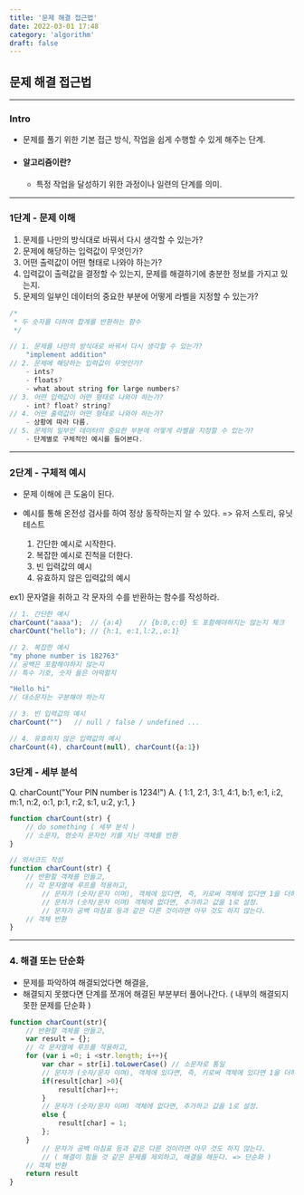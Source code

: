 ```yaml
---
title: '문제 해결 접근법'
date: 2022-03-01 17:48
category: 'algorithm'
draft: false
---
```


## 문제 해결 접근법

---
### Intro
- 문제를 풀기 위한 기본 접근 방식, 작업을 쉽게 수행할 수 있게 해주는 단계.

- #### 알고리즘이란?
    - 특정 작업을 달성하기 위한 과정이나 일련의 단계를 의미.

---

### 1단계 - 문제 이해
1. 문제를 나만의 방식대로 바꿔서 다시 생각할 수 있는가?
2. 문제에 해당하는 입력값이 무엇인가?
3. 어떤 출력값이 어떤 형태로 나와야 하는가?
4. 입력값이 출력값을 결정할 수 있는지, 문제를 해결하기에 충분한 정보를 가지고 있는지.
5. 문제의 일부인 데이터의 중요한 부분에 어떻게 라벨을 지정할 수 있는가?


```js
/*
 * 두 숫자를 더하여 합계를 반환하는 함수
 */

// 1. 문제를 나만의 방식대로 바꿔서 다시 생각할 수 있는가?
    "implement addition"
// 2. 문제에 해당하는 입력값이 무엇인가?
    - ints?
    - floats?
    - what about string for large numbers?
// 3. 어떤 입력값이 어떤 형태로 나와야 하는가?
    - int? float? string?
// 4. 어떤 출력값이 어떤 형태로 나와야 하는가?
    - 상황에 따라 다름.
// 5. 문제의 일부인 데이터의 중요한 부분에 어떻게 라벨을 지정할 수 있는가?
    - 단계별로 구체적인 예시를 들어본다.
```

---

### 2단계 - 구체적 예시
- 문제 이해에 큰 도움이 된다.
- 예시를 통해 온전성 검사를 하여 정상 동작하는지 알 수 있다.
    => 유저 스토리, 유닛 테스트

    1. 간단한 예시로 시작한다.
    2. 복잡한 예시로 진척을 더한다.
    3. 빈 입력값의 예시
    4. 유효하지 않은 입력값의 예시

ex1) 문자열을 취하고 각 문자의 수를 반환하는 함수를 작성하라.
```js
// 1. 간단한 예시
charCount("aaaa");  // {a:4}    // {b:0,c:0} 도 포함해야하지는 않는지 체크
charCOunt("hello"); // {h:1, e:1,l:2,,o:1}

// 2. 복잡한 예시
"my phone number is 182763"
// 공백은 포함해야하지 않는지
// 특수 기호, 숫자 들은 어떡할지

"Hello hi"
// 대소문자는 구분해야 하는지

// 3. 빈 입력값의 예시
charCount("")   // null / false / undefined ...

// 4. 유효하지 않은 입력값의 예시
charCount(4), charCount(null), charCount({a:1}) 
```

### 3단계 - 세부 분석

Q. charCount("Your PIN number is 1234!")
A.
{
    1:1,
    2:1,
    3:1,
    4:1,
    b:1,
    e:1,
    i:2,
    m:1,
    n:2,
    o:1,
    p:1,
    r:2,
    s:1,
    u:2,
    y:1,
}

```js
function charCount(str) {
    // do something ( 세부 분석 )
    // 소문자, 영숫자 문자인 키를 지닌 객체를 반환
}

// 의사코드 작성
function charCount(str) {
    // 반환할 객체를 만들고,
    // 각 문자열에 루프를 적용하고,
        // 문자가 (숫자/문자 이며), 객체에 있다면, 즉, 키로써 객체에 있다면 1을 더하고,
        // 문자가 (숫자/문자 이며) 객체에 없다면, 추가하고 값을 1로 설정.
        // 문자가 공백 마침표 등과 같은 다른 것이라면 아무 것도 하지 않는다.
    // 객체 반환
}
```

---

### 4. 해결 또는 단순화

- 문제를 파악하여 해결되었다면 해결을,
- 해결되지 못했다면 단계를 쪼개어 해결된 부분부터 풀어나간다. ( 내부의 해결되지 못한 문제를 단순화 )

```js
function charCount(str){
    // 반환할 객체를 만들고,
    var result = {};
    // 각 문자열에 루프를 적용하고,
    for (var i =0; i <str.length; i++){
        var char = str[i].toLowerCase() // 소문자로 통일
        // 문자가 (숫자/문자 이며), 객체에 있다면, 즉, 키로써 객체에 있다면 1을 더하고,
        if(result[char] >0){
            result[char]++;
        } 
        // 문자가 (숫자/문자 이며) 객체에 없다면, 추가하고 값을 1로 설정.
        else {
            result[char] = 1;
        };
    }
        // 문자가 공백 마침표 등과 같은 다른 것이라면 아무 것도 하지 않는다.
        // ( 해결이 힘들 것 같은 문제를 제외하고, 해결을 해둔다. => 단순화 )
    // 객체 반환
    return result
}
```